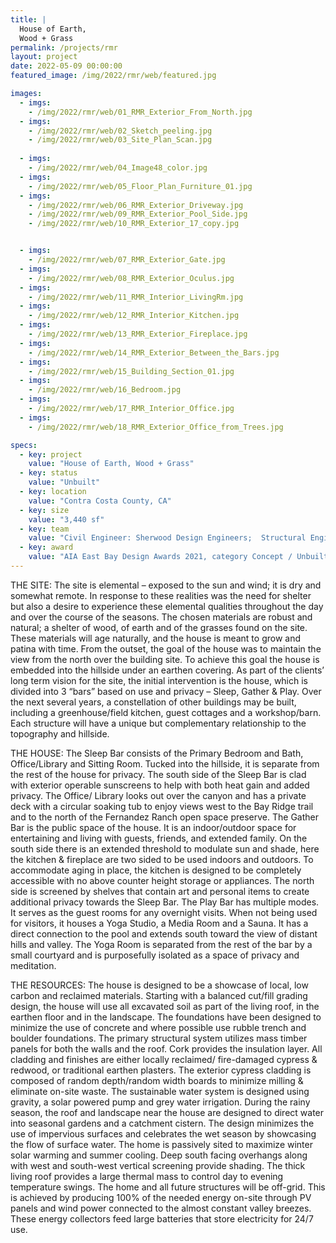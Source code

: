 ```yaml
---
title: |
  House of Earth,
  Wood + Grass
permalink: /projects/rmr
layout: project
date: 2022-05-09 00:00:00
featured_image: /img/2022/rmr/web/featured.jpg

images:
  - imgs: 
    - /img/2022/rmr/web/01_RMR_Exterior_From_North.jpg
  - imgs: 
    - /img/2022/rmr/web/02_Sketch_peeling.jpg
    - /img/2022/rmr/web/03_Site_Plan_Scan.jpg
    
  - imgs: 
    - /img/2022/rmr/web/04_Image48_color.jpg
  - imgs: 
    - /img/2022/rmr/web/05_Floor_Plan_Furniture_01.jpg
  - imgs: 
    - /img/2022/rmr/web/06_RMR_Exterior_Driveway.jpg
    - /img/2022/rmr/web/09_RMR_Exterior_Pool_Side.jpg
    - /img/2022/rmr/web/10_RMR_Exterior_17_copy.jpg


  - imgs: 
    - /img/2022/rmr/web/07_RMR_Exterior_Gate.jpg
  - imgs: 
    - /img/2022/rmr/web/08_RMR_Exterior_Oculus.jpg
  - imgs: 
    - /img/2022/rmr/web/11_RMR_Interior_LivingRm.jpg
  - imgs: 
    - /img/2022/rmr/web/12_RMR_Interior_Kitchen.jpg
  - imgs: 
    - /img/2022/rmr/web/13_RMR_Exterior_Fireplace.jpg
  - imgs: 
    - /img/2022/rmr/web/14_RMR_Exterior_Between_the_Bars.jpg
  - imgs: 
    - /img/2022/rmr/web/15_Building_Section_01.jpg
  - imgs: 
    - /img/2022/rmr/web/16_Bedroom.jpg
  - imgs: 
    - /img/2022/rmr/web/17_RMR_Interior_Office.jpg
  - imgs: 
    - /img/2022/rmr/web/18_RMR_Exterior_Office_from_Trees.jpg

specs:
  - key: project
    value: "House of Earth, Wood + Grass"
  - key: status
    value: "Unbuilt"
  - key: location
    value: "Contra Costa County, CA"
  - key: size
    value: "3,440 sf"
  - key: team
    value: "Civil Engineer: Sherwood Design Engineers;  Structural Engineer: Eric Garcia;  Landscape Architect: Soft Studio;  General Contractor: Oliver Builders, Inc.;  Geotechnical Engineer: Ryan Geological Consulting, Inc.;  Environmental & Waste Water: Eckman Environmental;  Land Surveyor: Dan S Scott III;  Wood Monger: Arboica;  Natural Builder: Massey Burke"
  - key: award
    value: "AIA East Bay Design Awards 2021, category Concept / Unbuilt: Finalist"
---
```


THE SITE:  The site is elemental – exposed to the sun and wind; it is dry and somewhat remote. In response to these realities was the need for shelter but also a desire to experience these elemental qualities throughout the day and over the course of the seasons. The chosen materials are robust and natural; a shelter of wood, of earth and of the grasses found on the site. These materials will age naturally, and the house is meant to grow and patina with time. From the outset, the goal of the house was to maintain the view from the north over the building site. To achieve this goal the house is embedded into the hillside under an earthen covering.  As part of the clients’ long term vision for the site, the initial intervention is the house, which is divided into 3 “bars” based on use and privacy – Sleep, Gather & Play. Over the next several years, a constellation of other buildings may be built, including a greenhouse/field kitchen, guest cottages and a workshop/barn. Each structure will have a unique but complementary relationship to the topography and hillside.

THE HOUSE:  The Sleep Bar consists of the Primary Bedroom and Bath, Office/Library and Sitting Room. Tucked into the hillside, it is separate from the rest of the house for privacy. The south side of the Sleep Bar is clad with exterior operable sunscreens to help with both heat gain and added privacy. The Office/ Library looks out over the canyon and has a private deck with a circular soaking tub to enjoy views west to the Bay Ridge trail and to the north of the Fernandez Ranch open space preserve. The Gather Bar is the public space of the house. It is an indoor/outdoor space for entertaining and living with guests, friends, and extended family. On the south side there is an extended threshold to modulate sun and shade, here the kitchen & fireplace are two sided to be used indoors and outdoors. To accommodate aging in place, the kitchen is designed to be completely accessible with no above counter height storage or appliances. The north side is screened by shelves that contain art and personal items to create additional privacy towards the Sleep Bar.  The Play Bar has multiple modes. It serves as the guest rooms for any overnight visits. When not being used for visitors, it houses a Yoga Studio, a Media Room and a Sauna. It has a direct connection to the pool and extends south toward the view of distant hills and valley. The Yoga Room is separated from the rest of the bar by a small courtyard and is purposefully isolated as a space of privacy and meditation.

THE RESOURCES: The house is designed to be a showcase of local, low carbon and reclaimed materials. Starting with a balanced cut/fill grading design, the house will use all excavated soil as part of the living roof, in the earthen floor and in the landscape. The foundations have been designed to minimize the use of concrete and where possible use rubble trench and boulder foundations. The primary structural system utilizes mass timber panels for both the walls and the roof. Cork provides the insulation layer. All cladding and finishes are either locally reclaimed/ fire-damaged cypress & redwood, or traditional earthen plasters. The exterior cypress cladding is composed of random depth/random width boards to minimize milling & eliminate on-site waste. The sustainable water system is designed using gravity, a solar powered pump and grey water irrigation. During the rainy season, the roof and landscape near the house are designed to direct water into seasonal gardens and a catchment cistern. The design minimizes the use of impervious surfaces and celebrates the wet season by showcasing the flow of surface water. The home is passively sited to maximize winter solar warming and summer cooling. Deep south facing overhangs along with west and south-west vertical screening provide shading. The thick living roof provides a large thermal mass to control day to evening temperature swings. The home and all future structures will be off-grid. This is achieved by producing 100% of the needed energy on-site through PV panels and wind power connected to the almost constant valley breezes. These energy collectors feed large batteries that store electricity for 24/7 use.
